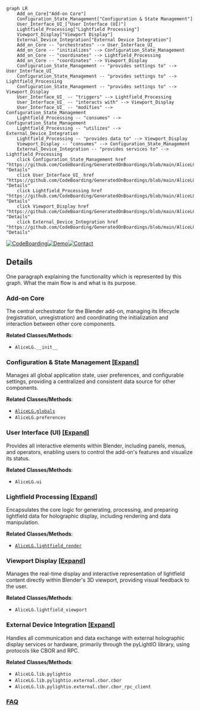 ```mermaid
graph LR
    Add_on_Core["Add-on Core"]
    Configuration_State_Management["Configuration & State Management"]
    User_Interface_UI_["User Interface (UI)"]
    Lightfield_Processing["Lightfield Processing"]
    Viewport_Display["Viewport Display"]
    External_Device_Integration["External Device Integration"]
    Add_on_Core -- "orchestrates" --> User_Interface_UI_
    Add_on_Core -- "initializes" --> Configuration_State_Management
    Add_on_Core -- "coordinates" --> Lightfield_Processing
    Add_on_Core -- "coordinates" --> Viewport_Display
    Configuration_State_Management -- "provides settings to" --> User_Interface_UI_
    Configuration_State_Management -- "provides settings to" --> Lightfield_Processing
    Configuration_State_Management -- "provides settings to" --> Viewport_Display
    User_Interface_UI_ -- "triggers" --> Lightfield_Processing
    User_Interface_UI_ -- "interacts with" --> Viewport_Display
    User_Interface_UI_ -- "modifies" --> Configuration_State_Management
    Lightfield_Processing -- "consumes" --> Configuration_State_Management
    Lightfield_Processing -- "utilizes" --> External_Device_Integration
    Lightfield_Processing -- "provides data to" --> Viewport_Display
    Viewport_Display -- "consumes" --> Configuration_State_Management
    External_Device_Integration -- "provides services to" --> Lightfield_Processing
    click Configuration_State_Management href "https://github.com/CodeBoarding/GeneratedOnBoardings/blob/main/AliceLG/Configuration_State_Management.md" "Details"
    click User_Interface_UI_ href "https://github.com/CodeBoarding/GeneratedOnBoardings/blob/main/AliceLG/User_Interface_UI_.md" "Details"
    click Lightfield_Processing href "https://github.com/CodeBoarding/GeneratedOnBoardings/blob/main/AliceLG/Lightfield_Processing.md" "Details"
    click Viewport_Display href "https://github.com/CodeBoarding/GeneratedOnBoardings/blob/main/AliceLG/Viewport_Display.md" "Details"
    click External_Device_Integration href "https://github.com/CodeBoarding/GeneratedOnBoardings/blob/main/AliceLG/External_Device_Integration.md" "Details"
```

[![CodeBoarding](https://img.shields.io/badge/Generated%20by-CodeBoarding-9cf?style=flat-square)](https://github.com/CodeBoarding/CodeBoarding)[![Demo](https://img.shields.io/badge/Try%20our-Demo-blue?style=flat-square)](https://www.codeboarding.org/demo)[![Contact](https://img.shields.io/badge/Contact%20us%20-%20contact@codeboarding.org-lightgrey?style=flat-square)](mailto:contact@codeboarding.org)

## Details

One paragraph explaining the functionality which is represented by this graph. What the main flow is and what is its purpose.

### Add-on Core
The central orchestrator for the Blender add-on, managing its lifecycle (registration, unregistration) and coordinating the initialization and interaction between other core components.


**Related Classes/Methods**:

- `AliceLG.__init__`


### Configuration & State Management [[Expand]](./Configuration_State_Management.md)
Manages all global application state, user preferences, and configurable settings, providing a centralized and consistent data source for other components.


**Related Classes/Methods**:

- <a href="https://github.com/regcs/AliceLG/blob/master/globals.py" target="_blank" rel="noopener noreferrer">`AliceLG.globals`</a>
- `AliceLG.preferences`


### User Interface (UI) [[Expand]](./User_Interface_UI_.md)
Provides all interactive elements within Blender, including panels, menus, and operators, enabling users to control the add-on's features and visualize its status.


**Related Classes/Methods**:

- `AliceLG.ui`


### Lightfield Processing [[Expand]](./Lightfield_Processing.md)
Encapsulates the core logic for generating, processing, and preparing lightfield data for holographic display, including rendering and data manipulation.


**Related Classes/Methods**:

- <a href="https://github.com/regcs/AliceLG/blob/master/lightfield_render.py" target="_blank" rel="noopener noreferrer">`AliceLG.lightfield_render`</a>


### Viewport Display [[Expand]](./Viewport_Display.md)
Manages the real-time display and interactive representation of lightfield content directly within Blender's 3D viewport, providing visual feedback to the user.


**Related Classes/Methods**:

- `AliceLG.lightfield_viewport`


### External Device Integration [[Expand]](./External_Device_Integration.md)
Handles all communication and data exchange with external holographic display services or hardware, primarily through the pyLightIO library, using protocols like CBOR and RPC.


**Related Classes/Methods**:

- `AliceLG.lib.pylightio`
- `AliceLG.lib.pylightio.external.cbor.cbor`
- `AliceLG.lib.pylightio.external.cbor.cbor_rpc_client`




### [FAQ](https://github.com/CodeBoarding/GeneratedOnBoardings/tree/main?tab=readme-ov-file#faq)